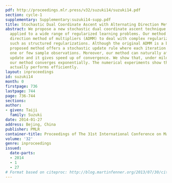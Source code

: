 ```yaml
---
pdf: http://proceedings.mlr.press/v32/suzuki14/suzuki14.pdf
section: cycle-1
supplementary: Supplementary:suzuki14-supp.pdf
title: Stochastic Dual Coordinate Ascent with Alternating Direction Method of Multipliers
abstract: We propose a new stochastic dual coordinate ascent technique  that can be
  applied to a wide range of regularized learning problems. Our method is based on  alternating
  direction method of multipliers (ADMM) to deal with complex regularization functions
  such as structured regularizations. Although the original ADMM is a batch method,  the
  proposed method offers a stochastic update rule where each iteration requires only
  one or few sample observations. Moreover, our method can naturally afford mini-batch
  update and it gives speed up of convergence. We show that, under mild assumptions,
  our method converges exponentially. The numerical experiments show that our method
  actually performs efficiently.
layout: inproceedings
id: suzuki14
month: 0
firstpage: 736
lastpage: 744
page: 736-744
sections: 
author:
- given: Taiji
  family: Suzuki
date: 2014-01-27
address: Bejing, China
publisher: PMLR
container-title: Proceedings of The 31st International Conference on Machine Learning
volume: '32'
genre: inproceedings
issued:
  date-parts:
  - 2014
  - 1
  - 27
# Format based on citeproc: http://blog.martinfenner.org/2013/07/30/citeproc-yaml-for-bibliographies/
---
```

